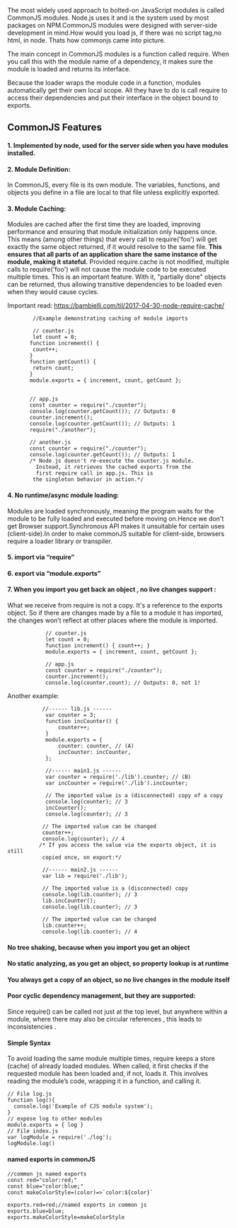
The most widely used approach to bolted-on JavaScript modules is called CommonJS modules. 
Node.js uses it and is the system used by most packages on NPM.CommonJS modules were designed with server-side development in mind.How would you load js, if there was no script tag,no html, in node. Thats how commonjs came into picture.

The main concept in CommonJS modules is a function called require. When you call this with the module name of a dependency,
it makes sure the module is loaded and returns its interface.

Because the loader wraps the module code in a function, modules automatically get their own local scope. 
All they have to do is call require to access their dependencies and put their interface in the object bound to exports.

##  CommonJS Features

#### 1. Implemented by node, used for the server side when you have modules installed.
#### 2. Module Definition: 
In CommonJS, every file is its own module. The variables, functions, and objects you define in a file are local to that file unless explicitly exported.
#### 3. Module Caching:
 Modules are cached after the first time they are loaded, improving performance and ensuring that module initialization only happens once. This means (among other things) that every call to require('foo') will get exactly the same object returned, if it would resolve to the same file. **This ensures that all parts of an application share the same instance of the module, making it stateful.** Provided require.cache is not modified, multiple calls to require('foo') will not cause the module code to be executed multiple times. This is an important feature. With it, "partially done" objects can be returned, thus allowing transitive dependencies to be loaded even when they would cause cycles.

 Important read: https://bambielli.com/til/2017-04-30-node-require-cache/

            //Example demonstrating caching of module imports

            // counter.js
            let count = 0;
           function increment() {
            count++;
           }
           function getCount() {
            return count;
           }
           module.exports = { increment, count, getCount };


           // app.js
           const counter = require("./counter");
           console.log(counter.getCount()); // Outputs: 0
           counter.increment();
           console.log(counter.getCount()); // Outputs: 1
           require("./another");
           
           // another.js
           const counter = require("./counter");
           console.log(counter.getCount()); // Outputs: 1
           /* Node.js doesn't re-execute the counter.js module. 
             Instead, it retrieves the cached exports from the 
             first require call in app.js. This is 
            the singleton behavior in action.*/


#### 4. No runtime/async module loading:
Modules are loaded synchronously, meaning the program waits for the module to be fully loaded and executed before moving on.Hence we don't get  Browser support.Synchronous API makes it unsuitable for certain uses (client-side).In order to make commonJS suitable for client-side, browsers require a loader library or transpiler.
#### 5. import via “require”
#### 6. export via “module.exports”
#### 7. When you import you get back an object , no live changes support :
 What we receive from require is not a copy. It's a reference to the exports object.
So if there are changes made by a file to a module it has imported, the changes won’t reflect at other places where the module is imported.
 
                // counter.js
                let count = 0;
                function increment() { count++; }
                module.exports = { increment, count, getCount };
                
                // app.js
                const counter = require("./counter");
                counter.increment();
                console.log(counter.count); // Outputs: 0, not 1!

Another example:

               //------ lib.js ------
                var counter = 3;
                function incCounter() {
                    counter++;
                }
                module.exports = {
                    counter: counter, // (A)
                    incCounter: incCounter,
                };

                //------ main1.js ------
                var counter = require('./lib').counter; // (B)
                var incCounter = require('./lib').incCounter;
                
                // The imported value is a (disconnected) copy of a copy
                console.log(counter); // 3
                incCounter();
                console.log(counter); // 3

               // The imported value can be changed
               counter++;
               console.log(counter); // 4
              /* If you access the value via the exports object, it is still 
               copied once, on export:*/
               
               //------ main2.js ------
               var lib = require('./lib');
               
               // The imported value is a (disconnected) copy
               console.log(lib.counter); // 3
               lib.incCounter();
               console.log(lib.counter); // 3

               // The imported value can be changed
               lib.counter++;
               console.log(lib.counter); // 4
                
#### No tree shaking, because when you import you get an object
#### No static analyzing, as you get an object, so property lookup is at runtime
#### You always get a copy of an object, so no live changes in the module itself


#### Poor cyclic dependency management, but they are supported:
Since require() can be called not just at the top level, but anywhere within a module, where there may also be circular references , this leads to inconsistencies .
#### Simple Syntax

To avoid loading the same module multiple times, require keeps a store (cache) of already loaded modules. 
When called, it first checks if the requested module has been loaded and, if not, loads it. This involves 
reading the module’s code, wrapping it in a function, and calling it.

```
// File log.js
function log(){
  console.log('Example of CJS module system');
}
// expose log to other modules
module.exports = { log }
// File index.js
var logModule = require('./log');
logModule.log()
```
#### named exports in commonJS
```
//common js named exports
const red="color:red;"
const blue="color:blue;"
const makeColorStyle=(color)=>`color:${color}`

exports.red=red;//named exports in common js
exports.blue=blue;
exports.makeColorStyle=makeColorStyle

```
